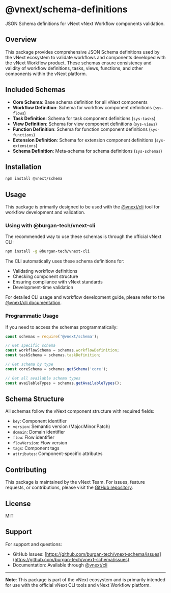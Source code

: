 # @vnext/schema-definitions

JSON Schema definitions for vNext vNext Workflow components validation.

## Overview

This package provides comprehensive JSON Schema definitions used by the vNext ecosystem to validate workflows and components developed with the vNext Workflow product. These schemas ensure consistency and validity of workflow definitions, tasks, views, functions, and other components within the vNext platform.

## Included Schemas

- **Core Schema**: Base schema definition for all vNext components
- **Workflow Definition**: Schema for workflow component definitions (`sys-flows`)
- **Task Definition**: Schema for task component definitions (`sys-tasks`)
- **View Definition**: Schema for view component definitions (`sys-views`)
- **Function Definition**: Schema for function component definitions (`sys-functions`)
- **Extension Definition**: Schema for extension component definitions (`sys-extensions`)
- **Schema Definition**: Meta-schema for schema definitions (`sys-schemas`)

## Installation

```bash
npm install @vnext/schema
```

## Usage

This package is primarily designed to be used with the [@vnext/cli](https://www.npmjs.com/package/@burgan-tech/vnext-cli) tool for workflow development and validation.

### Using with @burgan-tech/vnext-cli

The recommended way to use these schemas is through the official vNext CLI:

```bash
npm install -g @burgan-tech/vnext-cli
```

The CLI automatically uses these schema definitions for:
- Validating workflow definitions
- Checking component structure
- Ensuring compliance with vNext standards
- Development-time validation

For detailed CLI usage and workflow development guide, please refer to the [@vnext/cli documentation](https://github.com/burgan-tech/vnext-cli).

### Programmatic Usage

If you need to access the schemas programmatically:

```javascript
const schemas = require('@vnext/schema');

// Get specific schema
const workflowSchema = schemas.workflowDefinition;
const taskSchema = schemas.taskDefinition;

// Get schema by type
const coreSchema = schemas.getSchema('core');

// Get all available schema types
const availableTypes = schemas.getAvailableTypes();
```

## Schema Structure

All schemas follow the vNext component structure with required fields:
- `key`: Component identifier
- `version`: Semantic version (Major.Minor.Patch)
- `domain`: Domain identifier
- `flow`: Flow identifier
- `flowVersion`: Flow version
- `tags`: Component tags
- `attributes`: Component-specific attributes

## Contributing

This package is maintained by the vNext Team. For issues, feature requests, or contributions, please visit the [GitHub repository](https://github.com/burgan-tech/vnext-schema).

## License

MIT

## Support

For support and questions:
- GitHub Issues: [https://github.com/burgan-tech/vnext-schema/issues](https://github.com/burgan-tech/vnext-schema/issues)
- Documentation: Available through [@vnext/cli](https://github.com/vnext/vNext.Cli/pkgs/npm/cli)

---

**Note**: This package is part of the vNext ecosystem and is primarily intended for use with the official vNext CLI tools and vNext Workflow platform. 
